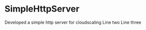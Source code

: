 SimpleHttpServer
================

Developed a simple http server for cloudscaling
Line two
Line three
